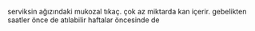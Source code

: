 serviksin ağızındaki mukozal tıkaç. çok az miktarda kan içerir. gebelikten saatler önce de atılabilir haftalar öncesinde de